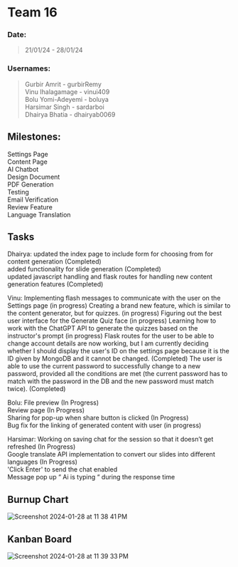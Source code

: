 # Team 16

### Date:
> 21/01/24 - 28/01/24

### Usernames:
> Gurbir Amrit - gurbirRemy <br>
> Vinu Ihalagamage - vinui409 <br>
> Bolu Yomi-Adeyemi - boluya <br>
> Harsimar Singh - sardarboi <br>
> Dhairya Bhatia - dhairyab0069 <br>

## Milestones:
Settings Page <br>
Content Page <br>
AI Chatbot<br>
Design Document <br>
PDF Generation <br>
Testing <br>
Email Verification <br>
Review Feature <br>
Language Translation <br>



## Tasks
Dhairya: updated the index page to include form for choosing from for content generation (Completed) <br>
added functionality for slide generation (Completed) <br>
updated javascript handling and flask routes for handling new content generation features (Completed) <br>



Vinu: Implementing flash messages to communicate with the user on the Settings page (in progress)
Creating a brand new feature, which is similar to the content generator, but for quizzes. (in progress)
Figuring out the best user interface for the Generate Quiz face (in progress)
Learning how to work with the ChatGPT API to generate the quizzes based on the instructor's prompt (in progress)
Flask routes for the user to be able to change account details are now working, but I am currently deciding whether I should display the user's ID on the settings page because it is the ID given by MongoDB and it cannot be changed. (Completed)
The user is able to use the current password to successfully change to a new password, provided all the conditions are met (the current password has to match with the password in the DB and the new password must match twice). (Completed)

Bolu: File preview (In Progress) <br>
Review page (In Progress) <br>
Sharing for pop-up when share button is clicked (In Progress) <br>
Bug fix for the linking of generated content with user (in progress) <br>


Harsimar: Working on saving chat for the session so that it doesn’t get refreshed (In Progress) <br>
Google translate API implementation to convert our slides into different languages (In Progress) <br>
'Click Enter' to send the chat enabled <br>
Message pop up “ Ai is typing “ during the response time <br>


## Burnup Chart

![Screenshot 2024-01-28 at 11 38 41 PM](https://github.com/COSC-499-W2023/year-long-project-team-16/assets/119131124/166c6e47-de0a-414f-b6d3-831c0c6647e4)



## Kanban Board
![Screenshot 2024-01-28 at 11 39 33 PM](https://github.com/COSC-499-W2023/year-long-project-team-16/assets/119131124/3353d84a-364d-48b1-8292-393053da3e38)
